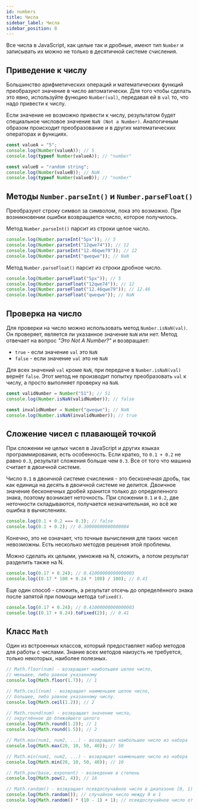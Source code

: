 ```yaml
---
id: numbers
title: Числа
sidebar_label: Числа
sidebar_position: 8
---
```


Все числа в JavaScript, как целые так и дробные, имеют тип `Number` и записывать
их можно не только в десятичной системе счисления.

## Приведение к числу

Большинство арифметических операций и математических функций преобразуют
значение в число автоматически. Для того чтобы сделать это явно, используйте
функцию `Number(val)`, передавая ей в `val` то, что надо привести к числу.

Если значение не возможно привести к числу, результатом будет специальное
числовое значение `NaN (Not a Number)`. Аналогичным образом происходит
преобразование и в других математических операторах и функциях.

```js
const valueA = "5";
console.log(Number(valueA)); // 5
console.log(typeof Number(valueA)); // "number"

const valueB = "random string";
console.log(Number(valueB)); // NaN
console.log(typeof Number(valueB)); // "number"
```

## Методы `Number.parseInt()` и `Number.parseFloat()`

Преобразуют строку символ за символом, пока это возможно. При возникновении
ошибки возвращается число, которое получилось.

Метод `Number.parseInt()` парсит из строки целое число.

```js
console.log(Number.parseInt("5px")); // 5
console.log(Number.parseInt("12qwe74")); // 12
console.log(Number.parseInt("12.46qwe79")); // 12
console.log(Number.parseInt("qweqwe")); // NaN
```

Метод `Number.parseFloat()` парсит из строки дробное число.

```js
console.log(Number.parseFloat("5px")); // 5
console.log(Number.parseFloat("12qwe74")); // 12
console.log(Number.parseFloat("12.46qwe79")); // 12.46
console.log(Number.parseFloat("qweqwe")); // NaN
```

## Проверка на число

Для проверки на число можно использовать метод `Number.isNaN(val)`. Он
проверяет, является ли указанное значение `NaN` или нет. Метод отвечает на
вопрос _"Это Not A Number?"_ и возвращает:

- `true` - если значение `val` это `NaN`
- `false` - если значение `val` это не `NaN`

Для всех значений `val` кроме `NaN`, при передаче в `Number.isNaN(val)` вернёт
`false`. Этот метод не производит попытку преобразовать `val` к числу, а просто
выполняет проверку на `NaN`.

```js
const validNumber = Number("51"); // 51
console.log(Number.isNaN(validNumber)); // false

const invalidNumber = Number("qweqwe"); // NaN
console.log(Number.isNaN(invalidNumber)); // true
```

## Сложение чисел с плавающей точкой

При сложении не целых чисел в JavaScript и других языках программирования, есть
особенность. Если кратко, то `0.1 + 0.2` не равно `0.3`, результат сложения
больше чем `0.3`. Все от того что машина считает в двоичной системе.

Число `0.1` в двоичной системе счисления - это бесконечная дробь, так как
единица на десять в двоичной системе не делится. Двоичное значение бесконечных
дробей хранится только до определенного знака, поэтому возникает неточность. При
сложении `0.1` и `0.2`, две неточности складываются, получается незначительная,
но всё же ошибка в вычислениях.

```js
console.log(0.1 + 0.2 === 0.3); // false
console.log(0.1 + 0.2); // 0.30000000000000004
```

Конечно, это не означает, что точные вычисления для таких чисел невозможны. Есть
несколько методов решения этой проблемы.

Можно сделать их целыми, умножив на N, сложить, а потом результат разделить
также на N.

```js
console.log(0.17 + 0.24); // 0.41000000000000003
console.log((0.17 * 100 + 0.24 * 100) / 100); // 0.41
```

Еще один способ - сложить, а результат отсечь до определённого знака после
запятой при помощи метода `toFixed()`.

```js
console.log(0.17 + 0.24); // 0.41000000000000003
console.log((0.17 + 0.24).toFixed(2)); // 0.41
```

## Класс `Math`

Один из встроенных классов, который предоставляет набор методов для работы с
числами. Знание всех методов наизусть не требуется, только некоторых, наиболее
полезных.

```js
// Math.floor(num) - возвращает наибольшее целое число,
// меньшее, либо равное указанному
console.log(Math.floor(1.7)); // 1

// Math.ceil(num) - возвращает наименьшее целое число,
// большее, либо равное указанному числу.
console.log(Math.ceil(1.2)); // 2

// Math.round(num) - возвращает значение числа,
// округлённое до ближайшего целого
console.log(Math.round(1.2)); // 1
console.log(Math.round(1.5)); // 2

// Math.max(num1, num2, ...) - возвращает наибольшее число из набора
console.log(Math.max(20, 10, 50, 40)); // 50

// Math.min(num1, num2, ...) - возвращает наименьшее число из набора
console.log(Math.min(20, 10, 50, 40)); // 10

// Math.pow(base, exponent) - возведение в степень
console.log(Math.pow(2, 4)); // 16

// Math.random() - возвращает псевдослучайное число в диапазоне [0, 1)
console.log(Math.random()); // случайное число между 0 и 1
console.log(Math.random() * (10 - 1) + 1); // псевдослучайное число от 1 до 10
```
